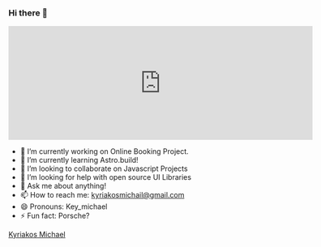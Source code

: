 ### Hi there 👋


<iframe src="https://github.com/sponsors/Kyriakos-Michael/card" title="Sponsor Kyriakos-Michael" height="225" width="600" style="border: 0;"></iframe>



- 🔭 I’m currently working on Online Booking Project.
- 🌱 I’m currently learning Astro.build!
- 👯 I’m looking to collaborate on Javascript Projects
- 🤔 I’m looking for help with open source UI Libraries
- 💬 Ask me about anything!
- 📫 How to reach me: kyriakosmichail@gmail.com
- 😄 Pronouns: Key_michael
- ⚡ Fun fact: Porsche? 


<div class="badge-base LI-profile-badge" data-locale="en_US" data-size="medium" data-theme="dark" data-type="VERTICAL" data-vanity="kyriakos-michael-74535b4a" data-version="v1"><a class="badge-base__link LI-simple-link" href="https://cy.linkedin.com/in/kyriakos-michael-74535b4a?trk=profile-badge">Kyriakos Michael</a></div>
              
